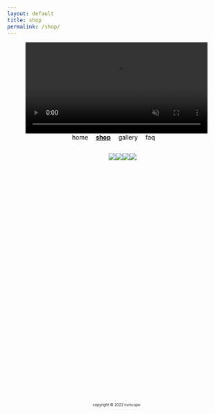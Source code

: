 ```yaml
---
layout: default
title: shop
permalink: /shop/
---
```

<style>

a {
    text-decoration: none;
}

img {
    max-width: 100%;
}

.content-container {
    position: relative;
    /* display: flex; */
    /* min-height: 100vh; */
}

.nav-container {
    display: flex;
    align-items: center;
    justify-content: center;
    flex-direction: column;
    row-gap: 0;
}

.nav-link {
    padding: 0 1em 1em 0;
    color: #000000;
}

.active {
    font-weight: bold;
    text-decoration: underline;
}

.header-img {
    width: 20em;
    height: auto;
}

.product-row {
    padding: 0em 2em 4em 2em;
    justify-content: center;
    align-items: center;
}

@media only screen and (min-device-width: 768px){

    .content-container {
        height: 60em;
    }

    .header-img {
        width: 30em;
        height: auto;
    }
    .product-row {
        display: flex;
        padding: 2em 1em 4em 1em;
        justify-content: center;
        align-items: center;
        width: 100%;
    }

    .product-img {
        /* height: 28%; */
    }
}

.product-img {
    /* height: 28%; */
}

.product-img-link {

}

.footer {
    position: absolute;
    bottom:0;
    left:0;
    width:100%;
    /* height: 3em; */
    text-align: center;
    align-items: center;
        /* margin-top: auto; */
}

</style>
<!-- nav links -->
<div class="content-container">
<div class="nav-container">
    <!-- gif header -->
    <div class="header-logo">
        <video class="header-img" autoplay loop muted>
            <source src="../images/rotating-logo.mp4" type="video/mp4">
            <!-- webp here? -->
            Your browser does not support the video tag.
        </video> 
    </div>
    <div class="nav-links">
        <a class="nav-link" href="{{ site.baseurl }}/">home</a>
        <a class="nav-link active" href="{{ site.baseurl }}/shop">shop</a>
        <a class="nav-link" href="{{ site.baseurl }}/gallery">gallery</a>
        <a class="nav-link" href="{{ site.baseurl }}/faq">faq</a>
    </div>
</div>

<!-- product row -->
<div class="product-row">
    <a class="product-img-link" href="{{ site.baseurl }}/gate-belt">
        <img class="product-img" src="../images/products/belt-shot1.png">
    </a>
    <a class="product-img-link" href="{{ site.baseurl }}/transcendance-tee">
        <img class="product-img" src="../images/products/angel-tee1.png">
    </a>
    <a class="product-img-link" href="{{ site.baseurl }}/spiral-tee">
        <img class="product-img" src="../images/products/spiral-tee.png">
    </a>
    <a class="product-img-link" href="{{ site.baseurl }}/compass-bandanna">
        <img class="product-img" src="../images/products/bandana1.png">
    </a>
</div>

<div class="footer">
<a href="https://www.instagram.com/nvrscape/">
    <i class="fa-brands fa-square-instagram fa-xl"></i>
</a>
<a href="https://twitter.com/nvrscape">
    <i class="fa-brands fa-square-twitter fa-xl"></i>
</a>
<br>
<br>
<div style="font-size: .6em">
copyright © 2022 nvrscape
</div>
</div>
</div>